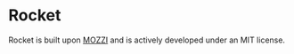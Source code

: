 Rocket
======

Rocket is built upon [MOZZI](http://sensorium.github.io/Mozzi/) and is actively developed under an MIT license.
